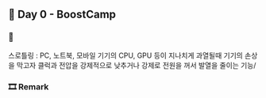 ## 📕 Day 0 - BoostCamp

### 📘 

스로틀링 : PC, 노트북, 모바일 기기의 CPU, GPU 등이 지나치게 과열될때 기기의 손상을 막고자 클럭과 전압을 강제적으로 낮추거나 강제로 전원을 꺼서 발열을 줄이는 기능/

### 🎞 Remark
